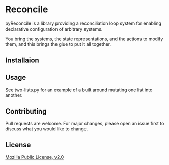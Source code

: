 # Reconcile

pyReconcile is a library providing a reconciliation loop system for enabling declarative configuration of arbitrary systems.

You bring the systems, the state representations, and the actions to modify them, and this brings the glue to put it all together.

## Installaion

## Usage
See two-lists.py for an example of a built around mutating one list into another.

## Contributing
Pull requests are welcome. For major changes, please open an issue first to discuss what you would like to change.

## License
[Mozilla Public License, v2.0](http://mozilla.org/MPL/2.0/)